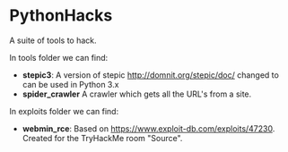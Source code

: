 # PythonHacks
A suite of tools to hack.

In tools folder we can find:
- **stepic3**: A version of stepic <http://domnit.org/stepic/doc/> changed to can be used in Python 3.x
- **spider_crawler** A crawler which gets all the URL's from a site.

In exploits folder we can find:
- **webmin_rce**: Based on https://www.exploit-db.com/exploits/47230. Created for the TryHackMe room "Source".
